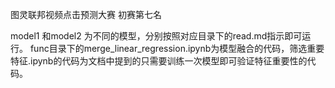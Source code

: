 图灵联邦视频点击预测大赛 初赛第七名

model1 和model2 为不同的模型，分别按照对应目录下的read.md指示即可运行。
func目录下的merge_linear_regression.ipynb为模型融合的代码，筛选重要特征.ipynb的代码为文档中提到的只需要训练一次模型即可验证特征重要性的代码。
